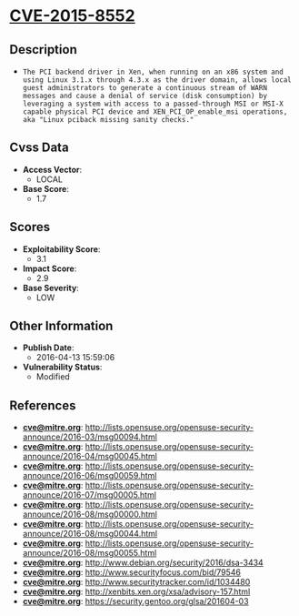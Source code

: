 
# [CVE-2015-8552](https://cve.mitre.org/cgi-bin/cvename.cgi?name=CVE-2015-8552)

## Description

- `The PCI backend driver in Xen, when running on an x86 system and using Linux 3.1.x through 4.3.x as the driver domain, allows local guest administrators to generate a continuous stream of WARN messages and cause a denial of service (disk consumption) by leveraging a system with access to a passed-through MSI or MSI-X capable physical PCI device and XEN_PCI_OP_enable_msi operations, aka "Linux pciback missing sanity checks."`

## Cvss Data

- **Access Vector**:
  - LOCAL
- **Base Score**:
  - 1.7

## Scores

- **Exploitability Score**:
  - 3.1
- **Impact Score**:
  - 2.9
- **Base Severity**:
  - LOW

## Other Information

- **Publish Date**:
  - 2016-04-13 15:59:06
- **Vulnerability Status**:
  - Modified

## References

- **cve@mitre.org**: http://lists.opensuse.org/opensuse-security-announce/2016-03/msg00094.html
- **cve@mitre.org**: http://lists.opensuse.org/opensuse-security-announce/2016-04/msg00045.html
- **cve@mitre.org**: http://lists.opensuse.org/opensuse-security-announce/2016-06/msg00059.html
- **cve@mitre.org**: http://lists.opensuse.org/opensuse-security-announce/2016-07/msg00005.html
- **cve@mitre.org**: http://lists.opensuse.org/opensuse-security-announce/2016-08/msg00000.html
- **cve@mitre.org**: http://lists.opensuse.org/opensuse-security-announce/2016-08/msg00044.html
- **cve@mitre.org**: http://lists.opensuse.org/opensuse-security-announce/2016-08/msg00055.html
- **cve@mitre.org**: http://www.debian.org/security/2016/dsa-3434
- **cve@mitre.org**: http://www.securityfocus.com/bid/79546
- **cve@mitre.org**: http://www.securitytracker.com/id/1034480
- **cve@mitre.org**: http://xenbits.xen.org/xsa/advisory-157.html
- **cve@mitre.org**: https://security.gentoo.org/glsa/201604-03
